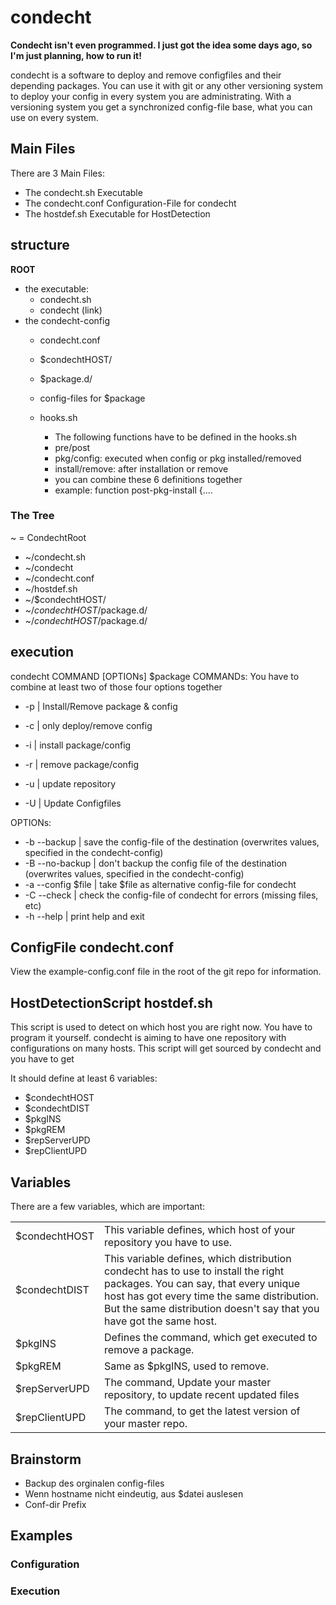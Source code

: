 condecht
========

**Condecht isn't even programmed. I just got the idea some days ago, so I'm just planning, how to run it!**

condecht is a software to deploy and remove configfiles and their depending packages.
You can use it with git or any other versioning system to deploy your config in every system you are administrating.
With a versioning system you get a synchronized config-file base, what you can use on every system.

Main Files
----------

There are 3 Main Files:
* The condecht.sh Executable
* The condecht.conf Configuration-File for condecht
* The hostdef.sh Executable for HostDetection

structure
---------

**ROOT**
* the executable:
  * condecht.sh
  * condecht (link)
* the condecht-config
  * condecht.conf

  * $condechtHOST/
   * $package.d/
    * config-files for $package
    * hooks.sh
      * The following functions have to be defined in the hooks.sh
      * pre/post
      * pkg/config: executed when config or pkg installed/removed
      * install/remove: after installation or remove
      * you can combine these 6 definitions together
      * example: function post-pkg-install {....

### The Tree
~ = CondechtRoot

* ~/condecht.sh
* ~/condecht
* ~/condecht.conf
* ~/hostdef.sh
* ~/$condechtHOST/
* ~/$condechtHOST/$package.d/
* ~/$condechtHOST/$package.d/

execution
---------

condecht COMMAND [OPTIONs] $package
COMMANDs:
You have to combine at least two of those four options together
* -p 	| Install/Remove package & config
* -c	| only deploy/remove config
* -i	| install package/config
* -r	| remove package/config

* -u	| update repository
* -U	| Update Configfiles

OPTIONs:
  * -b --backup			| save the config-file of the destination (overwrites values, specified in the condecht-config)
  * -B --no-backup		| don't backup the config file of the destination (overwrites values, specified in the condecht-config)
  * -a --config $file		| take $file as alternative config-file for condecht
  * -C --check			| check the config-file of condecht for errors (missing files, etc)
  * -h --help			| print help and exit

ConfigFile condecht.conf
----------------------------

View the example-config.conf file in the root of the git repo for information.

HostDetectionScript hostdef.sh 
------------------------------

This script is used to detect on which host you are right now. You have to program it yourself. condecht is aiming to have one repository with configurations on many hosts. This script will get sourced by condecht and you have to get 

It should define at least 6 variables:

* $condechtHOST
* $condechtDIST
* $pkgINS
* $pkgREM
* $repServerUPD
* $repClientUPD


Variables
---------

There are a few variables, which are important:

<table>
<tr>
	<td>$condechtHOST</td>
	<td>This variable defines, which host of your repository you have to use.</td>
</tr>
<tr>
	<td>$condechtDIST</td>
	<td>This variable defines, which distribution condecht has to use to install the right packages. You can say, that every unique host has got every time the same distribution. But the same distribution doesn't say that you have got the same host.</td>
</tr>
<tr>
	<td>$pkgINS</td>
	<td>Defines the command, which get executed to remove a package.</td>
</tr>
<tr>
	<td>$pkgREM</td>
	<td>Same as $pkgINS, used to remove.</td>
</tr>
<tr>
	<td>$repServerUPD</td>
	<td>The command, Update your master repository, to update recent updated files</td>
</tr>
<tr>
	<td>$repClientUPD</td>
	<td>The command, to get the latest version of your master repo.</td>
</tr>
</table>

Brainstorm
----------
* Backup des orginalen config-files
* Wenn hostname nicht eindeutig, aus $datei auslesen
* Conf-dir Prefix

Examples
--------

### Configuration
### Execution
